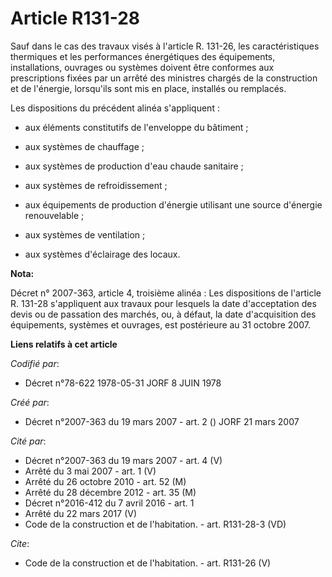 # Article R131-28

Sauf dans le cas des travaux visés à l'article R. 131-26, les caractéristiques thermiques et les performances énergétiques
des équipements, installations, ouvrages ou systèmes doivent être conformes aux prescriptions fixées par un arrêté des
ministres chargés de la construction et de l'énergie, lorsqu'ils sont mis en place, installés ou remplacés. 

Les dispositions du précédent alinéa s'appliquent :

- aux éléments constitutifs de l'enveloppe du bâtiment ;

- aux systèmes de chauffage ;

- aux systèmes de production d'eau chaude sanitaire ;

- aux systèmes de refroidissement ;

- aux équipements de production d'énergie utilisant une source d'énergie renouvelable ;

- aux systèmes de ventilation ;

- aux systèmes d'éclairage des locaux.

**Nota:**

Décret n° 2007-363, article 4, troisième alinéa : Les dispositions de l'article R. 131-28 s'appliquent aux travaux pour
lesquels la date d'acceptation des devis ou de passation des marchés, ou, à défaut, la date d'acquisition des équipements,
systèmes et ouvrages, est postérieure au 31 octobre 2007.

**Liens relatifs à cet article**

_Codifié par_:

  - Décret n°78-622 1978-05-31 JORF 8 JUIN 1978

_Créé par_:

  - Décret n°2007-363 du 19 mars 2007 - art. 2 () JORF 21 mars 2007

_Cité par_:

  - Décret n°2007-363 du 19 mars 2007 - art. 4 (V)
  - Arrêté du 3 mai 2007 - art. 1 (V)
  - Arrêté du 26 octobre 2010 - art. 52 (M)
  - Arrêté du 28 décembre 2012 - art. 35 (M)
  - Décret n°2016-412 du 7 avril 2016 - art. 1
  - Arrêté du 22 mars 2017 (V)
  - Code de la construction et de l'habitation. - art. R131-28-3 (VD)

_Cite_:

  - Code de la construction et de l'habitation. - art. R131-26 (V)
